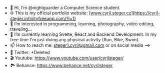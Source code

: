 - 👋 Hi, I’m @nightguarder a Computer Science student.
- 🌐 This is my official portfolio website: [www.cyril.steger.cz](https://cyril-steger.infinityfreeapp.com/?i=1)
- 👀 I’m interested in programming, learning, photography, video editing, traveling...
- 🌱 I’m currently learning Svelte, React and Backend Development. In my free time I'm just doing any physical activity (Run, Bike, Swim).
- 📫 How to reach me: steger1.cyril@gmail.com or on social media -->
- 📢 Twitter: *Deleted
- 🎬 Youtube: https://www.youtube.com/user/cyrilsteger/
- 🏞️ Behance: https://www.behance.net/cyrilsteger
